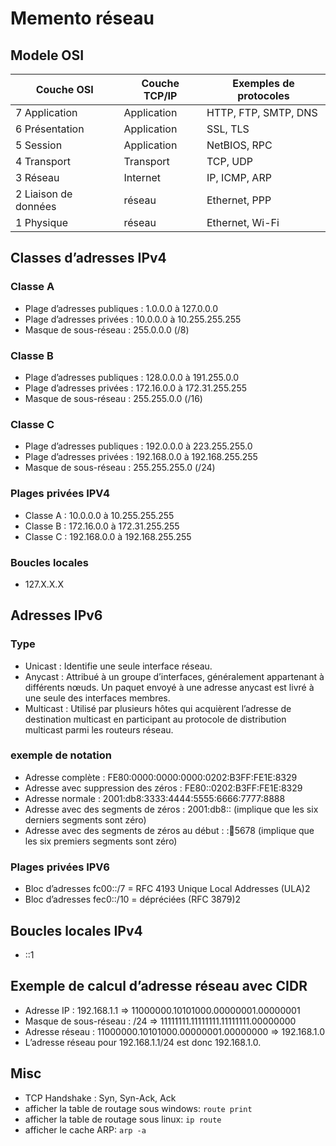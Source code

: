 # Memento réseau

## Modele OSI

| Couche OSI | Couche TCP/IP | Exemples de protocoles |
|---------|--------------|-------------|
| 7 Application |Application | HTTP, FTP, SMTP, DNS |
| 6 Présentation| Application | SSL, TLS |
| 5 Session | Application | NetBIOS, RPC |
| 4 Transport | Transport |TCP, UDP |
| 3 Réseau | Internet | IP, ICMP, ARP |
| 2 Liaison de données | réseau | Ethernet, PPP |
| 1 Physique | réseau | Ethernet, Wi-Fi |

## Classes d’adresses IPv4

### Classe A

* Plage d’adresses publiques : 1.0.0.0 à 127.0.0.0
* Plage d’adresses privées : 10.0.0.0 à 10.255.255.255
* Masque de sous-réseau : 255.0.0.0 (/8)

### Classe B

* Plage d’adresses publiques : 128.0.0.0 à 191.255.0.0
* Plage d’adresses privées : 172.16.0.0 à 172.31.255.255
* Masque de sous-réseau : 255.255.0.0 (/16)

### Classe C

* Plage d’adresses publiques : 192.0.0.0 à 223.255.255.0
* Plage d’adresses privées : 192.168.0.0 à 192.168.255.255
* Masque de sous-réseau : 255.255.255.0 (/24)

### Plages privées IPV4

* Classe A : 10.0.0.0 à 10.255.255.255
* Classe B : 172.16.0.0 à 172.31.255.255
* Classe C : 192.168.0.0 à 192.168.255.255

### Boucles locales

* 127.X.X.X

## Adresses IPv6

### Type

* Unicast : Identifie une seule interface réseau.
* Anycast : Attribué à un groupe d’interfaces, généralement appartenant à différents nœuds. Un paquet envoyé à une adresse anycast est livré à une seule des interfaces membres.
* Multicast : Utilisé par plusieurs hôtes qui acquièrent l’adresse de destination multicast en participant au protocole de distribution multicast parmi les routeurs réseau.

### exemple de notation

* Adresse complète : FE80:0000:0000:0000:0202:B3FF:FE1E:8329
* Adresse avec suppression des zéros : FE80::0202:B3FF:FE1E:8329
* Adresse normale : 2001:db8:3333:4444:5555:6666:7777:8888
* Adresse avec des segments de zéros : 2001:db8:: (implique que les six derniers segments sont zéro)
* Adresse avec des segments de zéros au début : ::1234:5678 (implique que les six premiers segments sont zéro)

### Plages privées IPV6

* Bloc d’adresses fc00::/7 = RFC 4193 Unique Local Addresses (ULA)2
* Bloc d’adresses fec0::/10 = dépréciées (RFC 3879)2

## Boucles locales IPv4

* ::1

## Exemple de calcul d’adresse réseau avec CIDR

* Adresse IP : 192.168.1.1 => 11000000.10101000.00000001.00000001
* Masque de sous-réseau : /24 => 11111111.11111111.11111111.00000000
* Adresse réseau : 11000000.10101000.00000001.00000000 => 192.168.1.0
* L’adresse réseau pour 192.168.1.1/24 est donc 192.168.1.0.

## Misc

* TCP Handshake : Syn, Syn-Ack, Ack
* afficher la table de routage sous windows: `route print`
* afficher la table de routage sous linux: `ip route`
* afficher le cache ARP: `arp -a`
